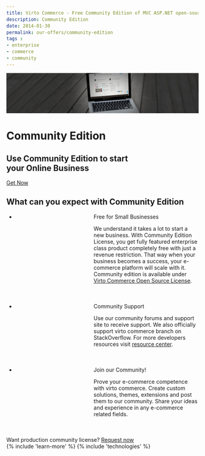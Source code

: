 ```yaml
---
title: Virto Commerce - Free Community Edition of MVC ASP.NET open-source ecommerce framework
description: Community Edition
date: 2014-01-30
permalink: our-offers/community-edition
tags : 
- enterprise
- commerce
- community
---
```

<div class="slider">
	<img alt="" src="assets/images/bg-community.jpg" class="slider-bg">
	<div class="responsive">
		<div class="slider-info">
			<h1 class="slider-title">Community Edition</h1>
			<h2 class="slider-descr">
				Use Community Edition to start<br>
				your Online Business
			</h2>
			<a class="button fill" href="/contact-us">Get Now</a>
		</div>
	</div>
</div>
<article role="main" class="main">
	<!-- Proposal -->
	<div class="proposal __responsive">
		<h2 class="head-title">What can you expect with Community Edition</h2>
		<ul class="list">
			<li class="list-item access" style="padding-left:205px; margin-bottom: 50px;">
				<div class="proposal-ico"></div>
				<p class="proposal-title">Free for Small Businesses</p>
				<p class="proposal-descr">
					We understand it takes a lot to start a new business. With Community Edition License, you get fully featured enterprise class product completely free with just a revenue restriction. That way when your business becomes a success, your e-commerce platform will scale with it. Community edition is available under <a href="/open-source-license">Virto Commerce Open Source License</a>.
				</p>
			</li>
			<li class="list-item community" style="padding-left:205px; margin-bottom: 50px;">
				<div class="proposal-ico"></div>
				<p class="proposal-title">Community Support</p>
				<p class="proposal-descr">
					Use our community forums and support site to receive support. We also
officially support virto commerce branch on StackOverflow. For more
developers resources visit <a href="/resources">resource center</a>.
				</p>
			</li>
			<li class="list-item updates" style="padding-left:205px; margin-bottom: 50px;">
				<div class="proposal-ico"></div>
				<p class="proposal-title">Join our Community!</p>
				<p class="proposal-descr">
					Prove your e-commerce competence  with virto commerce. Create custom
solutions, themes, extensions and post them to our community. Share
your ideas and experience in any e-commerce related fields.
				</p>
			</li>
		</ul>
	</div>
	<!-- Prices -->
	<div class="try-it">
		<span class="try-it-text">Want production community license?</span> <a class="button fill" href="/contact-us">Request now</a>
	</div>
	{% include 'learn-more' %}
	{% include 'technologies' %}
</article>

